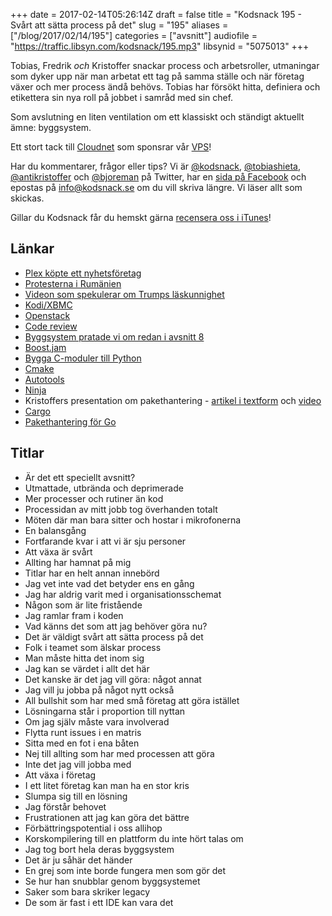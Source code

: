 +++
date = 2017-02-14T05:26:14Z
draft = false
title = "Kodsnack 195 - Svårt att sätta process på det"
slug = "195"
aliases = ["/blog/2017/02/14/195"]
categories = ["avsnitt"]
audiofile = "https://traffic.libsyn.com/kodsnack/195.mp3"
libsynid = "5075013"
+++

Tobias, Fredrik *och* Kristoffer snackar process och arbetsroller, utmaningar som dyker upp när man arbetat ett tag på samma ställe och när företag växer och mer process ändå behövs. Tobias har försökt hitta, definiera och etikettera sin nya roll på jobbet i samråd med sin chef.

Som avslutning en liten ventilation om ett klassiskt och ständigt aktuellt ämne: byggsystem.

Ett stort tack till [Cloudnet](http://www.cloudnet.se) som sponsrar vår [VPS](http://en.wikipedia.org/wiki/Virtual_private_server)!

Har du kommentarer, frågor eller tips? Vi är [@kodsnack](https://www.twitter.com/kodsnack), [@tobiashieta](https://www.twitter.com/tobiashieta), [@antikristoffer](https://www.twitter.com/antikristoffer) och [@bjoreman](https://www.twitter.com/bjoreman) på Twitter, har en [sida på Facebook](https://www.facebook.com/kodsnack) och epostas på [info@kodsnack.se](mailto:info@kodsnack.se) om du vill skriva längre. Vi läser allt som skickas.

Gillar du Kodsnack får du hemskt gärna [recensera oss i iTunes](http://itunes.apple.com/se/podcast/kodsnack/id561631498?l=en)!

## Länkar ##
* [Plex köpte ett nyhetsföretag](https://www.plex.tv/blog/we-have-news/)
* [Protesterna i Rumänien](https://en.wikipedia.org/wiki/2017_Romanian_protests)
* [Videon som spekulerar om Trumps läskunnighet](https://www.youtube.com/watch?v=bd79UsXSLWg)
* [Kodi/XBMC](https://en.wikipedia.org/wiki/Kodi_%28software%29)
* [Openstack](https://en.wikipedia.org/wiki/OpenStack)
* [Code review](https://en.wikipedia.org/wiki/Code_review)
* [Byggsystem pratade vi om redan i avsnitt 8](https://kodsnack.se/8/)
* [Boost.jam](http://www.boost.org/doc/libs/1_31_0/tools/build/jam_src/index.html)
* [Bygga C-moduler till Python](https://docs.python.org/2/extending/building.html)
* [Cmake](https://cmake.org/)
* [Autotools](https://www.gnu.org/software/automake/manual/html_node/Autotools-Introduction.html)
* [Ninja](https://ninja-build.org/)
* Kristoffers presentation om pakethantering - [artikel i textform](https://lwn.net/Articles/712318/) och [video](https://www.youtube.com/watch?v=4ua5aeKKDzU)
* [Cargo](https://crates.io/)
* [Pakethantering för Go](https://github.com/golang/go/wiki/PackageManagementTools)

## Titlar ##
* Är det ett speciellt avsnitt?
* Utmattade, utbrända och deprimerade
* Mer processer och rutiner än kod
* Processidan av mitt jobb tog överhanden totalt
* Möten där man bara sitter och hostar i mikrofonerna
* En balansgång
* Fortfarande kvar i att vi är sju personer
* Att växa är svårt
* Allting har hamnat på mig
* Titlar har en helt annan innebörd
* Jag vet inte vad det betyder ens en gång
* Jag har aldrig varit med i organisationsschemat
* Någon som är lite fristående
* Jag ramlar fram i koden
* Vad känns det som att jag behöver göra nu?
* Det är väldigt svårt att sätta process på det
* Folk i teamet som älskar process
* Man måste hitta det inom sig
* Jag kan se värdet i allt det här
* Det kanske är det jag vill göra: något annat
* Jag vill ju jobba på något nytt också
* All bullshit som har med små företag att göra istället
* Lösningarna står i proportion till nyttan
* Om jag själv måste vara involverad
* Flytta runt issues i en matris
* Sitta med en fot i ena båten
* Nej till allting som har med processen att göra
* Inte det jag vill jobba med
* Att växa i företag
* I ett litet företag kan man ha en stor kris
* Slumpa sig till en lösning
* Jag förstår behovet
* Frustrationen att jag kan göra det bättre
* Förbättringspotential i oss allihop
* Korskompilering till en plattform du inte hört talas om
* Jag tog bort hela deras byggsystem
* Det är ju såhär det händer
* En grej som inte borde fungera men som gör det
* Se hur han snubblar genom byggsystemet
* Saker som bara skriker legacy
* De som är fast i ett IDE kan vara det